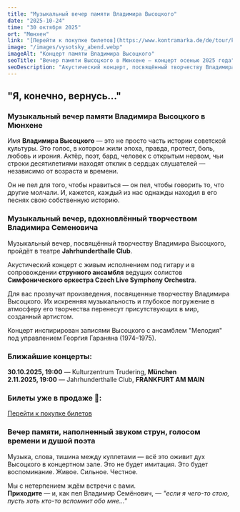 ```yaml
---
title: "Музыкальный вечер памяти Владимира Высоцкого"
date: "2025-10-24"
time: "30 октября 2025"
ort: "Мюнхен"
link: "[Перейти к покупке билетов](https://www.kontramarka.de/de/tour/koncert-pamyati-vladimira-vysockogo/?fbclid=IwY2xjawJ_AcNleHRuA2FlbQIxMAABHsk1iW9UeoGfUu2oX_o4jDtlL4OEs4RLytGo_o6_8N5gtC7LZqwxMXq8rA3k_aem_lqBaoFvmIuGU0ygblr4KOA)"
image: "/images/vysotsky_abend.webp"
imageAlt: "Концерт памяти Владимира Высоцкого"
seoTitle: "Вечер памяти Высоцкого в Мюнхене — концерт осенью 2025 года"
seoDescription: "Акустический концерт, посвящённый творчеству Владимира Высоцкого. Живое исполнение под гитару и струнный ансамбль в Мюнхене"
---
```


## "Я, конечно, вернусь..."

### Музыкальный вечер памяти Владимира Высоцкого в Мюнхене 

Имя **Владимира Высоцкого** — это не просто часть истории советской культуры. Это голос, в котором жили эпоха, правда, протест, боль, любовь и ирония. Актёр, поэт, бард, человек с открытым нервом, чьи строки десятилетиями находят отклик в сердцах слушателей — независимо от возраста и времени.

Он не пел для того, чтобы нравиться — он пел, чтобы говорить то, что другие молчали. И, кажется, каждый из нас однажды находил в его песнях свою собственную историю.

### Музыкальный вечер, вдохновлённый творчеством Владимира Семеновича

Музыкальный вечер, посвящённый творчеству Владимира Высоцкого, пройдёт в театре **Jahrhunderthalle Club**. 

Акустический концерт с живым исполнением под гитару и в сопровождении **струнного ансамбля** ведущих солистов **Симфонического оркестра Czech Live Symphony Orchestra**.

Для вас прозвучат произведения, посвященные творчеству Владимира Высоцкого. Их искренняя музыкальность и глубокое погружение в атмосферу его творчества перенесут присутствующих в мир, созданный артистом.

Концерт инспирирован записями Высоцкого с ансамблем "Мелодия" под управлением Георгия Гараняна (1974–1975).

### Ближайшие концерты:

**30.10.2025, 19:00** — Kulturzentrum Trudering, **München**  
**2.11.2025, 19:00** — Jahrhunderthalle Club, **FRANKFURT AM MAIN**

###  Билеты уже в продаже 🎫:
[Перейти к покупке билетов](https://www.kontramarka.de/de/tour/koncert-pamyati-vladimira-vysockogo/?fbclid=IwY2xjawJ_AcNleHRuA2FlbQIxMAABHsk1iW9UeoGfUu2oX_o4jDtlL4OEs4RLytGo_o6_8N5gtC7LZqwxMXq8rA3k_aem_lqBaoFvmIuGU0ygblr4KOA)


### Вечер памяти, наполненный звуком струн, голосом времени и душой поэта

Музыка, слова, тишина между куплетами — всё это оживит дух Высоцкого в концертном зале. Это не будет имитация. Это будет воспоминание. Живое. Сильное. Честное.

Мы с нетерпением ждём встречи с вами.  
**Приходите** — и, как пел Владимир Семёнович, — _"если я чего-то стою, пусть хоть кто-то вспомнит обо мне..."_

